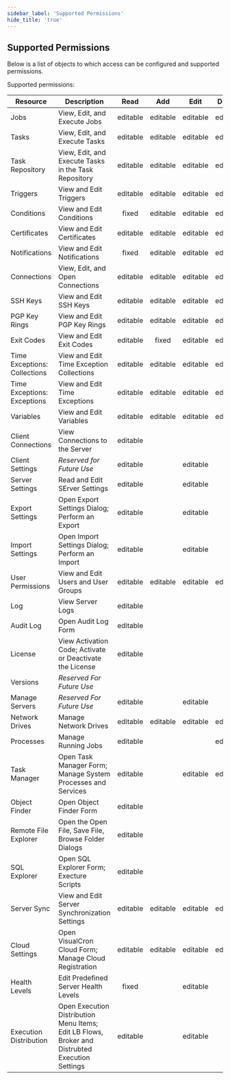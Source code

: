 ```yaml
---
sidebar_label: 'Supported Permissions'
hide_title: 'true'
---
```


## Supported Permissions

Below is a list of objects to which access can be configured and supported permissions.

Supported permissions:

| Resource | Description | Read | Add | Edit | Delete | Execute | List |    
| -------- | ----------- |:----:|:---:|:----:|:------:|:-------:|:----:|
| Jobs | View, Edit, and Execute Jobs | editable | editable  | editable | editable | editable | editable |
| Tasks | View, Edit, and Execute Tasks | editable | editable | editable | editable | editable | fixed |
| Task Repository | View, Edit, and Execute Tasks in the Task Repository | editable | editable |editable | editable | editable | editable |
| Triggers | View and Edit Triggers | editable | editable | editable | editable | | fixed |
| Conditions | View and Edit Conditions | fixed | editable | editable | editable | | fixed |
| Certificates | View and Edit Certificates | editable | editable | editable | editable | | fixed |
| Notifications | View and Edit Notifications | fixed | editable | editable | editable | | fixed |
| Connections | View, Edit, and Open Connections | editable | editable | editable | editable | editable | editable |
| SSH Keys | View and Edit SSH Keys | editable | editable | editable | editable | | fixed |
| PGP Key Rings | View and Edit PGP Key Rings | editable | editable | editable | editable | | fixed |
| Exit Codes | View and Edit Exit Codes | editable | fixed | editable | editable | | fixed |
| Time Exceptions: Collections | View and Edit Time Exception Collections | editable | editable | editable | editable | | fixed | 
| Time Exceptions: Exceptions | View and Edit Time Exceptions | editable | editable | editable | editable | | fixed | 
| Variables | View and Edit Variables | editable | editable | editable | editable | | fixed |
| Client Connections | View Connections to the Server | editable | | | | | fixed |
| Client Settings | _Reserved for Future Use_ | editable | | editable | | | |
| Server Settings | Read and Edit SErver Settings | editable | | editable | | | | |
| Export Settings | Open Export Settings Dialog; Perform an Export | editable | | editable | | | fixed |
| Import Settings | Open Import Settings Dialog; Perform an Import | editable | | editable | | | fixed |
| User Permissions | View and Edit Users and User Groups | editable | editable | editable | editable | | fixed | 
| Log | View Server Logs | editable | | | | | fixed |
| Audit Log | Open Audit Log Form | editable | | | | | |
| License | View Activation Code; Activate or Deactivate the License | editable | | | | editable | |
| Versions | _Reserved For Future Use_ | | | | | | |
| Manage Servers | _Reserved For Future Use_ | editable | | editable | | | |
| Network Drives | Manage Network Drives | editable | editable | editable | editable | | fixed |
| Processes | Manage Running Jobs | editable | | | editable | | fixed |
| Task Manager | Open Task Manager Form; Manage System Processes and Services | editable | | editable | editable | editable | |
| Object Finder | Open Object Finder Form | editable | | | | | |
| Remote File Explorer | Open the Open File, Save File, Browse Folder Dialogs | editable | | | | | | 
| SQL Explorer | Open SQL Explorer Form; Execture Scripts | editable | | | | editable | |
| Server Sync | View and Edit Server Synchronization Settings | editable | editable | editable | editable | editable | editable |
| Cloud Settings | Open VisualCron Cloud Form; Manage Cloud Registration | editable | editable | editable | editable | editable | fixed |
| Health Levels |  Edit Predefined Server Health Levels | fixed | | editable | | | fixed |
| Execution Distribution | Open Execution Distribution Menu Items; Edit LB Flows, Broker and Distrubted Execution Settings | editable | | editable | | | fixed | 
 
